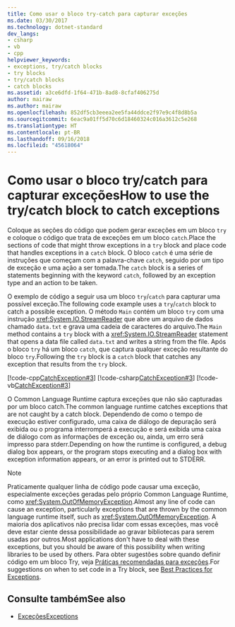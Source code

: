 ```yaml
---
title: Como usar o bloco try-catch para capturar exceções
ms.date: 03/30/2017
ms.technology: dotnet-standard
dev_langs:
- csharp
- vb
- cpp
helpviewer_keywords:
- exceptions, try/catch blocks
- try blocks
- try/catch blocks
- catch blocks
ms.assetid: a3ce6dfd-1f64-471b-8ad8-8cfaf406275d
author: mairaw
ms.author: mairaw
ms.openlocfilehash: 852df5cb3eeea2ee5fa44ddce2f97e9c4f8d8b5a
ms.sourcegitcommit: 6eac9a01ff5d70c6d18460324c016a3612c5e268
ms.translationtype: HT
ms.contentlocale: pt-BR
ms.lasthandoff: 09/16/2018
ms.locfileid: "45618064"
---
```

# <a name="how-to-use-the-trycatch-block-to-catch-exceptions"></a><span data-ttu-id="11c8a-102">Como usar o bloco try/catch para capturar exceções</span><span class="sxs-lookup"><span data-stu-id="11c8a-102">How to use the try/catch block to catch exceptions</span></span>

<span data-ttu-id="11c8a-103">Coloque as seções do código que podem gerar exceções em um bloco `try` e coloque o código que trata de exceções em um bloco `catch`.</span><span class="sxs-lookup"><span data-stu-id="11c8a-103">Place the sections of code that might throw exceptions in a `try` block and place code that handles exceptions in a `catch` block.</span></span> <span data-ttu-id="11c8a-104">O bloco `catch` é uma série de instruções que começam com a palavra-chave `catch`, seguido por um tipo de exceção e uma ação a ser tomada.</span><span class="sxs-lookup"><span data-stu-id="11c8a-104">The `catch` block is a series of statements beginning with the keyword `catch`, followed by an exception type and an action to be taken.</span></span>

<span data-ttu-id="11c8a-105">O exemplo de código a seguir usa um bloco `try`/`catch` para capturar uma possível exceção.</span><span class="sxs-lookup"><span data-stu-id="11c8a-105">The following code example uses a `try`/`catch` block to catch a possible exception.</span></span> <span data-ttu-id="11c8a-106">O método `Main` contém um bloco `try` com uma instrução <xref:System.IO.StreamReader> que abre um arquivo de dados chamado `data.txt` e grava uma cadeia de caracteres do arquivo.</span><span class="sxs-lookup"><span data-stu-id="11c8a-106">The `Main` method contains a `try` block with a <xref:System.IO.StreamReader> statement that opens a data file called `data.txt` and writes a string from the file.</span></span> <span data-ttu-id="11c8a-107">Após o bloco `try` há um bloco `catch`, que captura qualquer exceção resultante do bloco `try`.</span><span class="sxs-lookup"><span data-stu-id="11c8a-107">Following the `try` block is a `catch` block that catches any exception that results from the `try` block.</span></span>

 [!code-cpp[CatchException#3](../../../samples/snippets/cpp/VS_Snippets_CLR/CatchException/CPP/catchexception2.cpp#3)]
 [!code-csharp[CatchException#3](../../../samples/snippets/csharp/VS_Snippets_CLR/CatchException/CS/catchexception2.cs#3)]
 [!code-vb[CatchException#3](../../../samples/snippets/visualbasic/VS_Snippets_CLR/CatchException/VB/catchexception2.vb#3)]  

<span data-ttu-id="11c8a-108">O Common Language Runtime captura exceções que não são capturadas por um bloco catch.</span><span class="sxs-lookup"><span data-stu-id="11c8a-108">The common language runtime catches exceptions that are not caught by a catch block.</span></span> <span data-ttu-id="11c8a-109">Dependendo de como o tempo de execução estiver configurado, uma caixa de diálogo de depuração será exibida ou o programa interromperá a execução e será exibida uma caixa de diálogo com as informações de exceção ou, ainda, um erro será impresso para stderr.</span><span class="sxs-lookup"><span data-stu-id="11c8a-109">Depending on how the runtime is configured, a debug dialog box appears, or the program stops executing and a dialog box with exception information appears, or an error is printed out to STDERR.</span></span>

> [!NOTE] 
> <span data-ttu-id="11c8a-110">Praticamente qualquer linha de código pode causar uma exceção, especialmente exceções geradas pelo próprio Common Language Runtime, como <xref:System.OutOfMemoryException>.</span><span class="sxs-lookup"><span data-stu-id="11c8a-110">Almost any line of code can cause an exception, particularly exceptions that are thrown by the common language runtime itself, such as <xref:System.OutOfMemoryException>.</span></span> <span data-ttu-id="11c8a-111">A maioria dos aplicativos não precisa lidar com essas exceções, mas você deve estar ciente dessa possibilidade ao gravar bibliotecas para serem usadas por outros.</span><span class="sxs-lookup"><span data-stu-id="11c8a-111">Most applications don't have to deal with these exceptions, but you should be aware of this possibility when writing libraries to be used by others.</span></span> <span data-ttu-id="11c8a-112">Para obter sugestões sobre quando definir código em um bloco Try, veja [Práticas recomendadas para exceções](best-practices-for-exceptions.md).</span><span class="sxs-lookup"><span data-stu-id="11c8a-112">For suggestions on when to set code in a Try block, see [Best Practices for Exceptions](best-practices-for-exceptions.md).</span></span>

## <a name="see-also"></a><span data-ttu-id="11c8a-113">Consulte também</span><span class="sxs-lookup"><span data-stu-id="11c8a-113">See also</span></span>

- [<span data-ttu-id="11c8a-114">Exceções</span><span class="sxs-lookup"><span data-stu-id="11c8a-114">Exceptions</span></span>](index.md)

